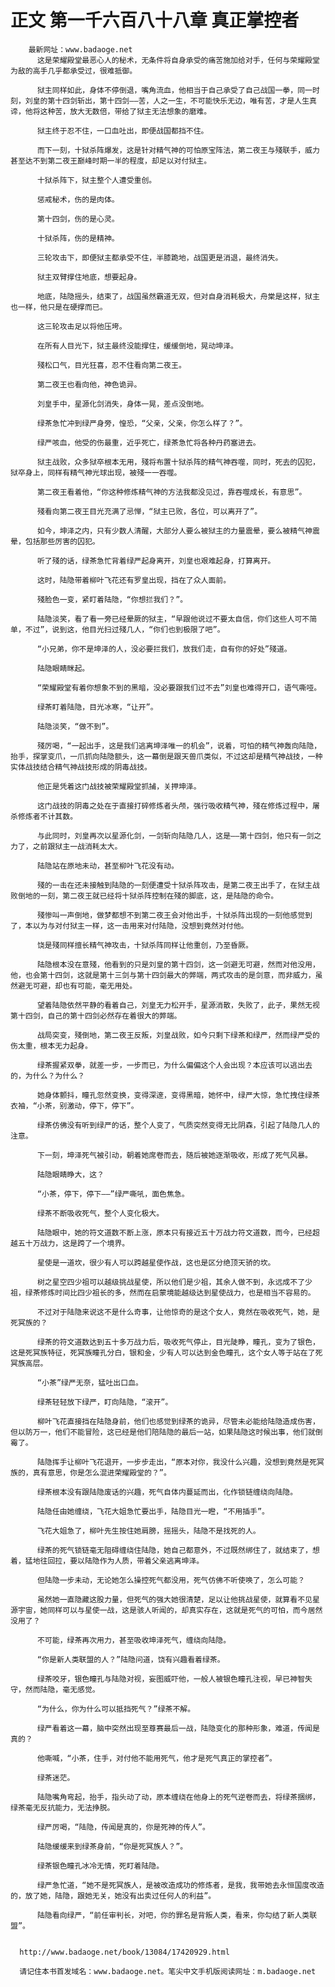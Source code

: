 # 正文 第一千六百八十八章 真正掌控者
        最新网址：www.badaoge.net
          这是荣耀殿堂最恶心人的秘术，无条件将自身承受的痛苦施加给对手，任何与荣耀殿堂为敌的高手几乎都承受过，很难抵御。
      
          狱主同样如此，身体不停倒退，嘴角流血，他相当于自己承受了自己战国一拳，同一时刻，刘皇的第十四剑斩出，第十四剑——苦，人之一生，不可能快乐无边，唯有苦，才是人生真谛，他将这种苦，放大无数倍，带给了狱主无法想象的磨难。
      
          狱主终于忍不住，一口血吐出，即便战国都挡不住。
      
          而下一刻，十狱杀阵爆发，这是针对精气神的可怕原宝阵法，第二夜王与殘联手，威力甚至达不到第二夜王巅峰时期一半的程度，却足以对付狱主。
      
          十狱杀阵下，狱主整个人遭受重创。
      
          惩戒秘术，伤的是肉体。
      
          第十四剑，伤的是心灵。
      
          十狱杀阵，伤的是精神。
      
          三轮攻击下，即便狱主都承受不住，半膝跪地，战国更是消退，最终消失。
      
          狱主双臂撑住地底，想要起身。
      
          地底，陆隐摇头，结束了，战国虽然霸道无双，但对自身消耗极大，舟棠是这样，狱主也一样，他只是在硬撑而已。
      
          这三轮攻击足以将他压垮。
      
          在所有人目光下，狱主最终没能撑住，缓缓倒地，晃动坤泽。
      
          殘松口气，目光狂喜，忍不住看向第二夜王。
      
          第二夜王也看向他，神色诡异。
      
          刘皇手中，星源化剑消失，身体一晃，差点没倒地。
      
          绿茶急忙冲到绿严身旁，惶恐，“父亲，父亲，你怎么样了？”。
      
          绿严咳血，他受的伤最重，近乎死亡，绿茶急忙将各种丹药塞进去。
      
          狱主战败，众多狱卒根本无用，殘将布置十狱杀阵的精气神吞噬，同时，死去的囚犯，狱卒身上，同样有精气神光球出现，被殘一一吞噬。
      
          第二夜王看着他，“你这种修炼精气神的方法我都没见过，靠吞噬成长，有意思”。
      
          殘看向第二夜王目光充满了忌惮，“狱主已败，各位，可以离开了”。
      
          如今，坤泽之内，只有少数人清醒，大部分人要么被狱主的力量震晕，要么被精气神震晕，包括那些厉害的囚犯。
      
          听了殘的话，绿茶急忙背着绿严起身离开，刘皇也艰难起身，打算离开。
      
          这时，陆隐带着柳叶飞花还有罗皇出现，挡在了众人面前。
      
          殘脸色一变，紧盯着陆隐，“你想拦我们？”。
      
          陆隐淡笑，看了看一旁已经晕厥的狱主，“早跟他说过不要太自信，你们这些人可不简单，不过”，说到这，他目光扫过殘几人，“你们也到极限了吧”。
      
          “小兄弟，你不是坤泽的人，没必要拦我们，放我们走，自有你的好处”殘道。
      
          陆隐眼睛眯起。
      
          “荣耀殿堂有着你想象不到的黑暗，没必要跟我们过不去”刘皇也难得开口，语气嘶哑。
      
          绿茶盯着陆隐，目光冰寒，“让开”。
      
          陆隐淡笑，“做不到”。
      
          殘厉喝，“一起出手，这是我们逃离坤泽唯一的机会”，说着，可怕的精气神轰向陆隐，抬手，探掌变爪，一爪抓向陆隐额头，这一幕倒是跟天兽爪类似，不过这却是精气神战技，一种实体战技结合精气神战技形成的阴毒战技。
      
          他正是凭着这门战技被荣耀殿堂抓捕，关押坤泽。
      
          这门战技的阴毒之处在于直接打碎修炼者头颅，强行吸收精气神，殘在修炼过程中，屠杀修炼者不计其数。
      
          与此同时，刘皇再次以星源化剑，一剑斩向陆隐几人，这是——第十四剑，他只有一剑之力了，之前跟狱主一战消耗太大。
      
          陆隐站在原地未动，甚至柳叶飞花没有动。
      
          殘的一击在还未接触到陆隐的一刻便遭受十狱杀阵攻击，是第二夜王出手了，在狱主战败倒地的一刻，第二夜王就已经将十狱杀阵控制在殘的脚底，这，是陆隐的命令。
      
          殘惨叫一声倒地，做梦都想不到第二夜王会对他出手，十狱杀阵出现的一刻他感觉到了，本以为与对付狱主一样，这一击用来对付陆隐，没想到竟然对付他。
      
          饶是殘同样擅长精气神攻击，十狱杀阵同样让他重创，乃至昏厥。
      
          陆隐根本没在意殘，他看到的只是刘皇的第十四剑，这一剑避无可避，然而对他没用，他，也会第十四剑，这就是第十三剑与第十四剑最大的弊端，两式攻击的是剑意，而非威力，虽然避无可避，却也有可能，毫无用处。
      
          望着陆隐依然平静的看着自己，刘皇无力松开手，星源消散，失败了，此子，果然无视第十四剑，自己的第十四剑必然存在着很大的弊端。
      
          战局突变，殘倒地，第二夜王反叛，刘皇战败，如今只剩下绿茶和绿严，然而绿严受的伤太重，根本无力起身。
      
          绿茶握紧双拳，就差一步，一步而已，为什么偏偏这个人会出现？本应该可以逃出去的，为什么？为什么？
      
          她身体颤抖，瞳孔忽然变换，变得深邃，变得黑暗，她怀中，绿严大惊，急忙拽住绿茶衣袖，“小茶，别激动，停下，停下”。
      
          绿茶仿佛没有听到绿严的话，整个人变了，气质突然变得无比阴森，引起了陆隐几人的注意。
      
          下一刻，坤泽死气被引动，朝着她席卷而去，随后被她逐渐吸收，形成了死气风暴。
      
          陆隐眼睛睁大，这？
      
          “小茶，停下，停下——”绿严嘶吼，面色焦急。
      
          绿茶不断吸收死气，整个人变化极大。
      
          陆隐眼中，她的符文道数不断上涨，原本只有接近五十万战力符文道数，而今，已经超越五十万战力，这是跨了一个境界。
      
          星使是一道坎，很少有人可以跨越星使作战，这也是区分绝顶天骄的坎。
      
          树之星空四少祖可以越级挑战星使，所以他们是少祖，其余人做不到，永远成不了少祖，绿茶修炼时间比四少祖长的多，然而在启蒙境能越级达到星使战力，也是相当不容易的。
      
          不过对于陆隐来说这不是什么奇事，让他惊奇的是这个女人，竟然在吸收死气，她，是死冥族的？
      
          绿茶的符文道数达到五十多万战力后，吸收死气停止，目光陡睁，瞳孔，变为了银色，这是死冥族特征，死冥族瞳孔分白，银和金，少有人可以达到金色瞳孔，这个女人等于站在了死冥族高层。
      
          “小茶”绿严无奈，猛吐出口血。
      
          绿茶轻轻放下绿严，盯向陆隐，“滚开”。
      
          柳叶飞花直接挡在陆隐身前，他们也感觉到绿茶的诡异，尽管未必能给陆隐造成伤害，但以防万一，他们不能冒险，这已经是他们陪陆隐的最后一站，如果陆隐这时候出事，他们就倒霉了。
      
          陆隐挥手让柳叶飞花退开，一步步走出，“原本对你，我没什么兴趣，没想到竟然是死冥族的，真有意思，你是怎么混进荣耀殿堂的？”。
      
          绿茶根本没有跟陆隐废话的兴趣，死气自体内蔓延而出，化作锁链缠绕向陆隐。
      
          陆隐任由她缠绕，飞花大姐急忙要出手，陆隐目光一瞪，“不用插手”。
      
          飞花大姐急了，柳叶先生按住她肩膀，摇摇头，陆隐不是找死的人。
      
          绿茶的死气锁链毫无阻碍缠绕住陆隐，她自己都意外，不过既然绑住了，就结束了，想着，猛地往回拉，要以陆隐作为人质，带着父亲逃离坤泽。
      
          但陆隐一步未动，无论她怎么操控死气都没用，死气仿佛不听使唤了，怎么可能？
      
          虽然她一直隐藏这股力量，但死气的强大她很清楚，足以让他挑战星使，就算看不见星源宇宙，她同样可以与星使一战，这是骇人听闻的，却真实存在，这就是死气的可怕，而今居然没用了？
      
          不可能，绿茶再次用力，甚至吸收坤泽死气，缠绕向陆隐。
      
          “你是新人类联盟的人？”陆隐问道，饶有兴趣看着绿茶。
      
          绿茶咬牙，银色瞳孔与陆隐对视，妄图威吓他，一般人被银色瞳孔注视，早已神智失守，然而陆隐，毫无感觉。
      
          “为什么，你为什么可以抵挡死气？”绿茶不解。
      
          绿严看着这一幕，脑中突然出现至尊赛最后一战，陆隐变化的那种形象，难道，传闻是真的？
      
          他嘶喊，“小茶，住手，对付他不能用死气，他才是死气真正的掌控者”。
      
          绿茶迷茫。
      
          陆隐嘴角弯起，抬手，指头动了动，原本缠绕在他身上的死气逆卷而去，将绿茶捆绑，绿茶毫无反抗能力，无法挣脱。
      
          绿严厉喝，“陆隐，传闻是真的，你是死神的传人”。
      
          陆隐缓缓来到绿茶身前，“你是死冥族人？”。
      
          绿茶银色瞳孔冰冷无情，死盯着陆隐。
      
          绿严急忙道，“她不是死冥族人，是被改造成功的修炼者，是我，我带她去永恒国度改造的，放了她，陆隐，跟她无关，她没有出卖过任何人的利益”。
      
          陆隐看向绿严，“前任审判长，对吧，你的罪名是背叛人类，看来，你勾结了新人类联盟”。
      
      
      http://www.badaoge.net/book/13084/17420929.html
      
      请记住本书首发域名：www.badaoge.net。笔尖中文手机版阅读网址：m.badaoge.net